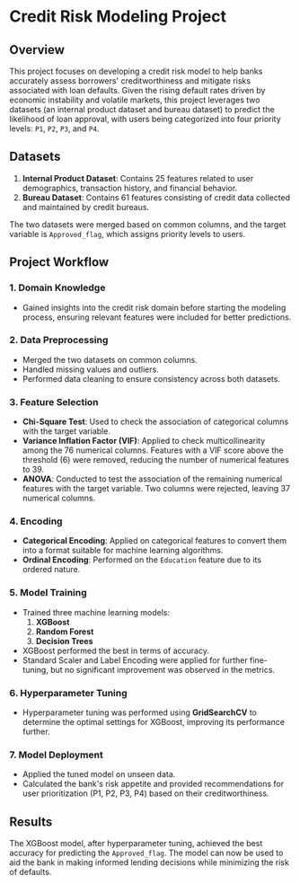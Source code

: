 # Credit Risk Modeling Project

## Overview

This project focuses on developing a credit risk model to help banks accurately assess borrowers' creditworthiness and mitigate risks associated with loan defaults. Given the rising default rates driven by economic instability and volatile markets, this project leverages two datasets (an internal product dataset and bureau dataset) to predict the likelihood of loan approval, with users being categorized into four priority levels: `P1`, `P2`, `P3`, and `P4`.

## Datasets

1. **Internal Product Dataset**: Contains 25 features related to user demographics, transaction history, and financial behavior.
2. **Bureau Dataset**: Contains 61 features consisting of credit data collected and maintained by credit bureaus.

The two datasets were merged based on common columns, and the target variable is `Approved_flag`, which assigns priority levels to users.

## Project Workflow

### 1. **Domain Knowledge**
   - Gained insights into the credit risk domain before starting the modeling process, ensuring relevant features were included for better predictions.

### 2. **Data Preprocessing**
   - Merged the two datasets on common columns.
   - Handled missing values and outliers.
   - Performed data cleaning to ensure consistency across both datasets.

### 3. **Feature Selection**
   - **Chi-Square Test**: Used to check the association of categorical columns with the target variable.
   - **Variance Inflation Factor (VIF)**: Applied to check multicollinearity among the 76 numerical columns. Features with a VIF score above the threshold (6) were removed, reducing the number of numerical features to 39.
   - **ANOVA**: Conducted to test the association of the remaining numerical features with the target variable. Two columns were rejected, leaving 37 numerical columns.

### 4. **Encoding**
   - **Categorical Encoding**: Applied on categorical features to convert them into a format suitable for machine learning algorithms.
   - **Ordinal Encoding**: Performed on the `Education` feature due to its ordered nature.

### 5. **Model Training**
   - Trained three machine learning models:
     1. **XGBoost**
     2. **Random Forest**
     3. **Decision Trees**
   - XGBoost performed the best in terms of accuracy.
   - Standard Scaler and Label Encoding were applied for further fine-tuning, but no significant improvement was observed in the metrics.

### 6. **Hyperparameter Tuning**
   - Hyperparameter tuning was performed using **GridSearchCV** to determine the optimal settings for XGBoost, improving its performance further.

### 7. **Model Deployment**
   - Applied the tuned model on unseen data.
   - Calculated the bank's risk appetite and provided recommendations for user prioritization (P1, P2, P3, P4) based on their creditworthiness.

## Results
The XGBoost model, after hyperparameter tuning, achieved the best accuracy for predicting the `Approved_flag`. The model can now be used to aid the bank in making informed lending decisions while minimizing the risk of defaults.

